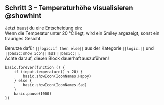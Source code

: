 ## Schritt 3 – Temperaturhöhe visualisieren @showhint

Jetzt baust du eine Entscheidung ein:  
Wenn die Temperatur unter 20 °C liegt, wird ein Smiley angezeigt, sonst ein trauriges Gesicht.

Benutze dafür ``||logic:if then else||`` aus der Kategorie ``||logic:||`` und ``||basic:show icon||`` aus ``||basic:||``.  
Achte darauf, diesen Block dauerhaft auszuführen!

```blocks
basic.forever(function () {
    if (input.temperature() < 20) {
        basic.showIcon(IconNames.Happy)
    } else {
        basic.showIcon(IconNames.Sad)
    }
    basic.pause(1000)
})
```
